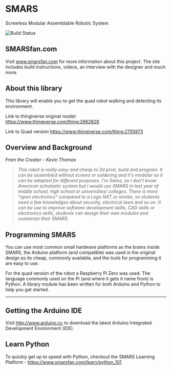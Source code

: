 # SMARS

Screwless Modular Assemblable Robotic System

![Build Status](https://travis-ci.com/kevinmcaleer/smars.svg)

## SMARSfan.com

Visit www.smarsfan.com for more information about this project. The site includes build instructions, videos, an interview with the designer and much more.

## About this library

This library will enable you to get the quad robot walking and detecting its environment.

Link to thingiverse original model:
<https://www.thingiverse.com/thing:2662828>

Link to Quad version
<https://www.thingiverse.com/thing:2755973>

## Overview and Background

*From the Creator - Kevin Thomas*
> *This robot is really easy and cheap to 3d print, build and program. It can be assembled without screws or 
> soldering and it's modular so it can be adapted for different purposes. I'm Swiss, so I don't know American 
> scholastic system but I would use SMARS in last year of middle school, high school or universities/ colleges. 
> There is more "open electronics" compared to a Lego NXT or similar, so students need a few knowledges about 
> security, electrical laws and so on. It can be use to improve software development skills, CAD skills or 
> electronics skills, students can design their own modules and customize their SMARS.*

## Programming SMARS

You can use most common small hardware platforms as the brains inside SMARS, the Arduino platform (and compatible) was used in the original design as its cheap, commonly available, and the tools for programming it are easy to use. 

For the quad version of the robot a Raspberry Pi Zero was used. The language commonly used on the Pi (and where it gets it name from) is Python. A library module has been written for both Arduino and Python to help you get started.

---

## Getting the Arduino IDE

Visit <http://www.arduino.cc> to download the latest Arduino Integrated Development Environment (IDE).

## Learn Python

To quickly get up to speed with Python, checkout the SMARS Learning Platform - <https://www.smarsfan.com/learn/python_101>